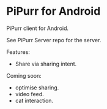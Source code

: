 PiPurr for Android
==================

PiPurr client for Android.

See PiPurr Server repo for the server.

Features:
* Share via sharing intent.

Coming soon:
* optimise sharing.
* video feed.
* cat interaction.
